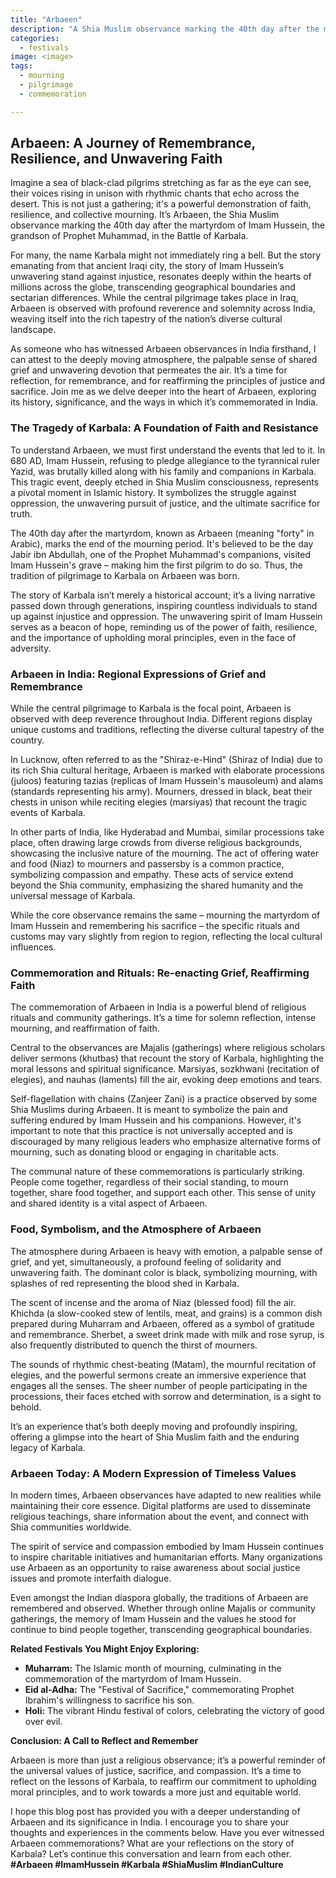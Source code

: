 ```yaml
---
title: "Arbaeen"
description: "A Shia Muslim observance marking the 40th day after the martyrdom of Imam Hussein, grandson of Prophet Muhammad, at the Battle of Karbala."
categories:
  - festivals
image: <image>
tags:
  - mourning
  - pilgrimage
  - commemoration

---
```


## Arbaeen: A Journey of Remembrance, Resilience, and Unwavering Faith

Imagine a sea of black-clad pilgrims stretching as far as the eye can see, their voices rising in unison with rhythmic chants that echo across the desert. This is not just a gathering; it's a powerful demonstration of faith, resilience, and collective mourning. It’s Arbaeen, the Shia Muslim observance marking the 40th day after the martyrdom of Imam Hussein, the grandson of Prophet Muhammad, in the Battle of Karbala.

For many, the name Karbala might not immediately ring a bell. But the story emanating from that ancient Iraqi city, the story of Imam Hussein’s unwavering stand against injustice, resonates deeply within the hearts of millions across the globe, transcending geographical boundaries and sectarian differences. While the central pilgrimage takes place in Iraq, Arbaeen is observed with profound reverence and solemnity across India, weaving itself into the rich tapestry of the nation’s diverse cultural landscape.

As someone who has witnessed Arbaeen observances in India firsthand, I can attest to the deeply moving atmosphere, the palpable sense of shared grief and unwavering devotion that permeates the air. It’s a time for reflection, for remembrance, and for reaffirming the principles of justice and sacrifice. Join me as we delve deeper into the heart of Arbaeen, exploring its history, significance, and the ways in which it’s commemorated in India.

### The Tragedy of Karbala: A Foundation of Faith and Resistance

To understand Arbaeen, we must first understand the events that led to it. In 680 AD, Imam Hussein, refusing to pledge allegiance to the tyrannical ruler Yazid, was brutally killed along with his family and companions in Karbala. This tragic event, deeply etched in Shia Muslim consciousness, represents a pivotal moment in Islamic history. It symbolizes the struggle against oppression, the unwavering pursuit of justice, and the ultimate sacrifice for truth.

The 40th day after the martyrdom, known as Arbaeen (meaning "forty" in Arabic), marks the end of the mourning period. It's believed to be the day Jabir ibn Abdullah, one of the Prophet Muhammad's companions, visited Imam Hussein's grave – making him the first pilgrim to do so. Thus, the tradition of pilgrimage to Karbala on Arbaeen was born.

The story of Karbala isn’t merely a historical account; it’s a living narrative passed down through generations, inspiring countless individuals to stand up against injustice and oppression. The unwavering spirit of Imam Hussein serves as a beacon of hope, reminding us of the power of faith, resilience, and the importance of upholding moral principles, even in the face of adversity.

### Arbaeen in India: Regional Expressions of Grief and Remembrance

While the central pilgrimage to Karbala is the focal point, Arbaeen is observed with deep reverence throughout India. Different regions display unique customs and traditions, reflecting the diverse cultural tapestry of the country.

In Lucknow, often referred to as the "Shiraz-e-Hind" (Shiraz of India) due to its rich Shia cultural heritage, Arbaeen is marked with elaborate processions (juloos) featuring tazias (replicas of Imam Hussein's mausoleum) and alams (standards representing his army). Mourners, dressed in black, beat their chests in unison while reciting elegies (marsiyas) that recount the tragic events of Karbala.

In other parts of India, like Hyderabad and Mumbai, similar processions take place, often drawing large crowds from diverse religious backgrounds, showcasing the inclusive nature of the mourning. The act of offering water and food (Niaz) to mourners and passersby is a common practice, symbolizing compassion and empathy. These acts of service extend beyond the Shia community, emphasizing the shared humanity and the universal message of Karbala.

While the core observance remains the same – mourning the martyrdom of Imam Hussein and remembering his sacrifice – the specific rituals and customs may vary slightly from region to region, reflecting the local cultural influences.

### Commemoration and Rituals: Re-enacting Grief, Reaffirming Faith

The commemoration of Arbaeen in India is a powerful blend of religious rituals and community gatherings. It’s a time for solemn reflection, intense mourning, and reaffirmation of faith.

Central to the observances are Majalis (gatherings) where religious scholars deliver sermons (khutbas) that recount the story of Karbala, highlighting the moral lessons and spiritual significance. Marsiyas, sozkhwani (recitation of elegies), and nauhas (laments) fill the air, evoking deep emotions and tears.

Self-flagellation with chains (Zanjeer Zani) is a practice observed by some Shia Muslims during Arbaeen. It is meant to symbolize the pain and suffering endured by Imam Hussein and his companions. However, it's important to note that this practice is not universally accepted and is discouraged by many religious leaders who emphasize alternative forms of mourning, such as donating blood or engaging in charitable acts.

The communal nature of these commemorations is particularly striking. People come together, regardless of their social standing, to mourn together, share food together, and support each other. This sense of unity and shared identity is a vital aspect of Arbaeen.

### Food, Symbolism, and the Atmosphere of Arbaeen

The atmosphere during Arbaeen is heavy with emotion, a palpable sense of grief, and yet, simultaneously, a profound feeling of solidarity and unwavering faith. The dominant color is black, symbolizing mourning, with splashes of red representing the blood shed in Karbala.

The scent of incense and the aroma of Niaz (blessed food) fill the air. Khichda (a slow-cooked stew of lentils, meat, and grains) is a common dish prepared during Muharram and Arbaeen, offered as a symbol of gratitude and remembrance. Sherbet, a sweet drink made with milk and rose syrup, is also frequently distributed to quench the thirst of mourners.

The sounds of rhythmic chest-beating (Matam), the mournful recitation of elegies, and the powerful sermons create an immersive experience that engages all the senses. The sheer number of people participating in the processions, their faces etched with sorrow and determination, is a sight to behold.

It’s an experience that’s both deeply moving and profoundly inspiring, offering a glimpse into the heart of Shia Muslim faith and the enduring legacy of Karbala.

### Arbaeen Today: A Modern Expression of Timeless Values

In modern times, Arbaeen observances have adapted to new realities while maintaining their core essence. Digital platforms are used to disseminate religious teachings, share information about the event, and connect with Shia communities worldwide.

The spirit of service and compassion embodied by Imam Hussein continues to inspire charitable initiatives and humanitarian efforts. Many organizations use Arbaeen as an opportunity to raise awareness about social justice issues and promote interfaith dialogue.

Even amongst the Indian diaspora globally, the traditions of Arbaeen are remembered and observed. Whether through online Majalis or community gatherings, the memory of Imam Hussein and the values he stood for continue to bind people together, transcending geographical boundaries.

**Related Festivals You Might Enjoy Exploring:**

*   **Muharram:** The Islamic month of mourning, culminating in the commemoration of the martyrdom of Imam Hussein.
*   **Eid al-Adha:** The "Festival of Sacrifice," commemorating Prophet Ibrahim's willingness to sacrifice his son.
*   **Holi:** The vibrant Hindu festival of colors, celebrating the victory of good over evil.

**Conclusion: A Call to Reflect and Remember**

Arbaeen is more than just a religious observance; it’s a powerful reminder of the universal values of justice, sacrifice, and compassion. It’s a time to reflect on the lessons of Karbala, to reaffirm our commitment to upholding moral principles, and to work towards a more just and equitable world.

I hope this blog post has provided you with a deeper understanding of Arbaeen and its significance in India. I encourage you to share your thoughts and experiences in the comments below. Have you ever witnessed Arbaeen commemorations? What are your reflections on the story of Karbala? Let’s continue this conversation and learn from each other.
**#Arbaeen #ImamHussein #Karbala #ShiaMuslim #IndianCulture**

